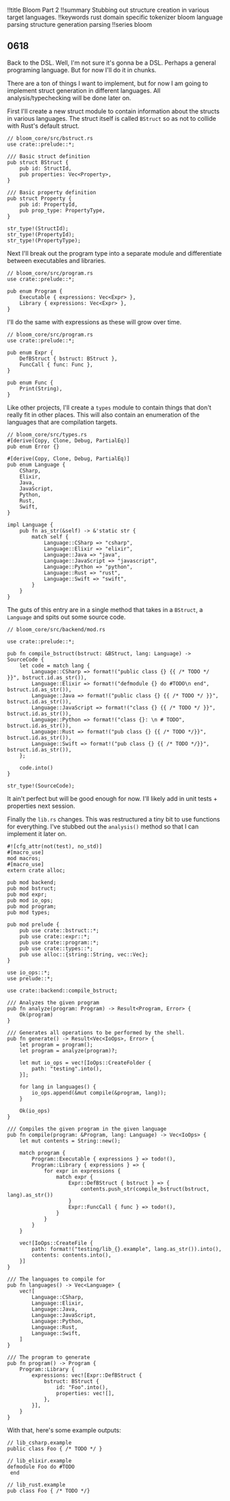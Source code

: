 !!title Bloom Part 2
!!summary Stubbing out structure creation in various target languages.
!!keywords rust domain specific tokenizer bloom language parsing structure generation parsing
!!series bloom

## 0618

Back to the DSL. Well, I'm not sure it's gonna be a DSL. Perhaps a general programing language. But for now I'll do it in chunks.

There are a ton of things I want to implement, but for now I am going to implement struct generation in different languages. All analysis/typechecking will be done later on.

First I'll create a new struct module to contain information about the structs in various languages. The struct itself is called `BStruct` so as not to collide with Rust's default struct.

```
// bloom_core/src/bstruct.rs
use crate::prelude::*;

/// Basic struct definition
pub struct BStruct {
    pub id: StructId,
    pub properties: Vec<Property>,
}

/// Basic property definition
pub struct Property {
    pub id: PropertyId,
    pub prop_type: PropertyType,
}

str_type!(StructId);
str_type!(PropertyId);
str_type!(PropertyType);
```

Next I'll break out the program type into a separate module and differentiate between executables and libraries.

```
// bloom_core/src/program.rs
use crate::prelude::*;

pub enum Program {
    Executable { expressions: Vec<Expr> },
    Library { expressions: Vec<Expr> },
}
```

I'll do the same with expressions as these will grow over time.

```
// bloom_core/src/program.rs
use crate::prelude::*;

pub enum Expr {
    DefBStruct { bstruct: BStruct },
    FuncCall { func: Func },
}

pub enum Func {
    Print(String),
}
```

Like other projects, I'll create a `types` module to contain things that don't really fit in other places. This will also contain an enumeration of the languages that are compilation targets.

```
// bloom_core/src/types.rs
#[derive(Copy, Clone, Debug, PartialEq)]
pub enum Error {}

#[derive(Copy, Clone, Debug, PartialEq)]
pub enum Language {
    CSharp,
    Elixir,
    Java,
    JavaScript,
    Python,
    Rust,
    Swift,
}

impl Language {
    pub fn as_str(&self) -> &'static str {
        match self {
            Language::CSharp => "csharp",
            Language::Elixir => "elixir",
            Language::Java => "java",
            Language::JavaScript => "javascript",
            Language::Python => "python",
            Language::Rust => "rust",
            Language::Swift => "swift",
        }
    }
}
```

The guts of this entry are in a single method that takes in a `BStruct`, a `Language` and spits out some source code.

```
// bloom_core/src/backend/mod.rs

use crate::prelude::*;

pub fn compile_bstruct(bstruct: &BStruct, lang: Language) -> SourceCode {
    let code = match lang {
        Language::CSharp => format!("public class {} {{ /* TODO */ }}", bstruct.id.as_str()),
        Language::Elixir => format!("defmodule {} do #TODO\n end", bstruct.id.as_str()),
        Language::Java => format!("public class {} {{ /* TODO */ }}", bstruct.id.as_str()),
        Language::JavaScript => format!("class {} {{ /* TODO */ }}", bstruct.id.as_str()),
        Language::Python => format!("class {}: \n # TODO", bstruct.id.as_str()),
        Language::Rust => format!("pub class {} {{ /* TODO */}}", bstruct.id.as_str()),
        Language::Swift => format!("pub class {} {{ /* TODO */}}", bstruct.id.as_str()),
    };

    code.into()
}

str_type!(SourceCode);
```

It ain't perfect but will be good enough for now. I'll likely add in unit tests + properties next session.

Finally the `lib.rs` changes. This was restructured a tiny bit to use functions for everything. I've stubbed out the `analysis()` method so that I can implement it later on.

```
#![cfg_attr(not(test), no_std)]
#[macro_use]
mod macros;
#[macro_use]
extern crate alloc;

pub mod backend;
pub mod bstruct;
pub mod expr;
pub mod io_ops;
pub mod program;
pub mod types;

pub mod prelude {
    pub use crate::bstruct::*;
    pub use crate::expr::*;
    pub use crate::program::*;
    pub use crate::types::*;
    pub use alloc::{string::String, vec::Vec};
}

use io_ops::*;
use prelude::*;

use crate::backend::compile_bstruct;

/// Analyzes the given program
pub fn analyze(program: Program) -> Result<Program, Error> {
    Ok(program)
}

/// Generates all operations to be performed by the shell.
pub fn generate() -> Result<Vec<IoOps>, Error> {
    let program = program();
    let program = analyze(program)?;

    let mut io_ops = vec![IoOps::CreateFolder {
        path: "testing".into(),
    }];

    for lang in languages() {
        io_ops.append(&mut compile(&program, lang));
    }

    Ok(io_ops)
}

/// Compiles the given program in the given language
pub fn compile(program: &Program, lang: Language) -> Vec<IoOps> {
    let mut contents = String::new();

    match program {
        Program::Executable { expressions } => todo!(),
        Program::Library { expressions } => {
            for expr in expressions {
                match expr {
                    Expr::DefBStruct { bstruct } => {
                        contents.push_str(compile_bstruct(bstruct, lang).as_str())
                    }
                    Expr::FuncCall { func } => todo!(),
                }
            }
        }
    }

    vec![IoOps::CreateFile {
        path: format!("testing/lib_{}.example", lang.as_str()).into(),
        contents: contents.into(),
    }]
}

/// The languages to compile for
pub fn languages() -> Vec<Language> {
    vec![
        Language::CSharp,
        Language::Elixir,
        Language::Java,
        Language::JavaScript,
        Language::Python,
        Language::Rust,
        Language::Swift,
    ]
}

/// The program to generate
pub fn program() -> Program {
    Program::Library {
        expressions: vec![Expr::DefBStruct {
            bstruct: BStruct {
                id: "Foo".into(),
                properties: vec![],
            },
        }],
    }
}

```

With that, here's some example outputs:

```
// lib_csharp.example
public class Foo { /* TODO */ }
```

```
// lib_elixir.example
defmodule Foo do #TODO
 end
```

 
```
// lib_rust.example
pub class Foo { /* TODO */}
```